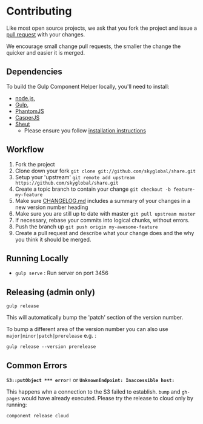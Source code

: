# Contributing

Like most open source projects, we ask that you fork the project and issue a [pull request](#pull-requests) with your changes.

We encourage small change pull requests, the smaller the change the quicker and easier it is merged.

## Dependencies

To build the Gulp Component Helper locally, you'll need to install:
 * [node.js](http://nodejs.org),
 * [Gulp](http://gulpjs.com),
 * [PhantomJS](http://phantomjs.org/)
 * [CasperJS](http://casperjs.org/)
 * [Sheut](https://github.com/skyglobal/Sheut)
   * Please ensure you follow [installation instructions](https://github.com/skyglobal/Sheut#installation)


## Workflow

1. Fork the project
2. Clone down your fork
`git clone git://github.com/skyglobal/share.git`
3. Setup your 'upstream'
`git remote add upstream https://github.com/skyglobal/share.git`
4. Create a topic branch to contain your change
`git checkout -b feature-my-feature`
5. Make sure [CHANGELOG.md](./CHANGELOG.md) includes a summary of your changes in a new version number heading
6. Make sure you are still up to date with master
`git pull upstream master`
7. If necessary, rebase your commits into logical chunks, without errors.
8. Push the branch up 
`git push origin my-awesome-feature`
9. Create a pull request and describe what your change does and the why you think it should be merged.

## Running Locally

 * `gulp serve` :  Run server on port 3456
 
## Releasing (admin only)

`gulp release`

This will automatically bump the 'patch' section of the version number.  

To bump a different area of the version number you can also use `major|minor|patch|prerelease` e.g. :

`gulp release --version prerelease`

## Common Errors

**`S3::putObject *** error!`** or **`UnknownEndpoint: Inaccessible host: `**

This happens whn a connection to the S3 failed to establish. `bump` and `gh-pages` would have already executed.  Please try the release to cloud only by running:

`component release cloud`
